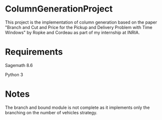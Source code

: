 # ColumnGenerationProject
 This project is the implementation of column generation based on the paper "Branch and Cut and Price for the Pickup and Delivery Problem with Time Windows" by Ropke and Cordeau as part of my internship at INRIA.
 
# Requirements
Sagemath 8.6

Python 3

# Notes
The branch and bound module is not complete as it implements only the branching on the number of vehicles strategy.
